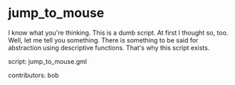 jump_to_mouse
=============

I know what you're thinking. This is a dumb script. At first I thought 
so, too. Well, let me tell you something. There is something to be said 
for abstraction using descriptive functions. That's why this script exists.

script: jump_to_mouse.gml

contributors: bob

